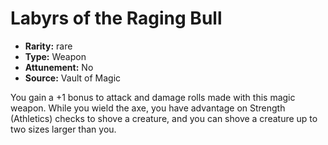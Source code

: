 
# Labyrs of the Raging Bull

* **Rarity:** rare
* **Type:** Weapon
* **Attunement:** No
* **Source:** Vault of Magic


You gain a +1 bonus to attack and damage rolls made with this magic weapon. While you wield the axe, you have advantage on Strength (Athletics) checks to shove a creature, and you can shove a creature up to two sizes larger than you.
